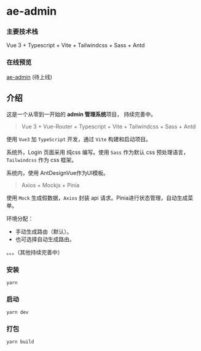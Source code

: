# ae-admin

### 主要技术栈

Vue 3 + Typescript + Vite + Tailwindcss + Sass + Antd



###  在线预览

[ae-admin](https://...) (待上线)



## 介绍

这是一个从零到一开始的 **admin 管理系统**项目， 持续完善中。



> Vue 3 + Vue-Router + Typescript + Vite + Tailwindcss + Sass + Antd 

使用 `Vue3` 加 `TypeScript` 开发，通过 `Vite` 构建和启动项目。

系统外，Login 页面采用 纯css 编写。使用 `Sass` 作为默认 css 预处理语言，`Tailwindcss` 作为 css 框架。

系统内，使用 AntDesignVue作为UI模板。



> Axios + Mockjs + Pinia

使用 `Mock` 生成假数据，`Axios` 封装 api 请求。Pinia进行状态管理，自动生成菜单。

环境分配：

* 手动生成路由（默认）。
* 也可选择自动生成路由。



。。。（其他持续完善中）



### 安装

```shell
yarn
```

### 启动

```shell
yarn dev
```

### 打包

```shell
yarn build
```


